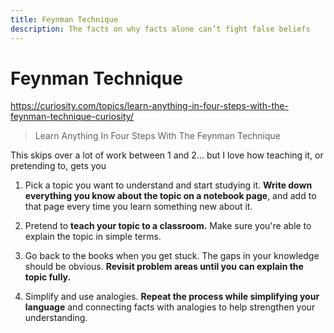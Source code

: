 ```yaml
---
title: Feynman Technique
description: The facts on why facts alone can’t fight false beliefs
---
```


# Feynman Technique
https://curiosity.com/topics/learn-anything-in-four-steps-with-the-feynman-technique-curiosity/

> Learn Anything In Four Steps With The Feynman Technique

This skips over a lot of work between 1 and 2... but I love how teaching it, or pretending to, gets you 

1. Pick a topic you want to understand and start studying it. **Write down everything you know about the topic on a notebook page**, and add to that page every time you learn something new about it.

2. Pretend to **teach your topic to a classroom.** Make sure you're able to explain the topic in simple terms.

3. Go back to the books when you get stuck. The gaps in your knowledge should be obvious. **Revisit problem areas until you can explain the topic fully.**

4. Simplify and use analogies. **Repeat the process while simplifying your language** and connecting facts with analogies to help strengthen your understanding.
